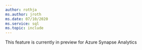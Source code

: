 ```yaml
---
author: rothja
ms.author: jroth
ms.date: 07/10/2020
ms.service: sql
ms.topic: include
---
```


This feature is currently in preview for Azure Synapse Analytics

